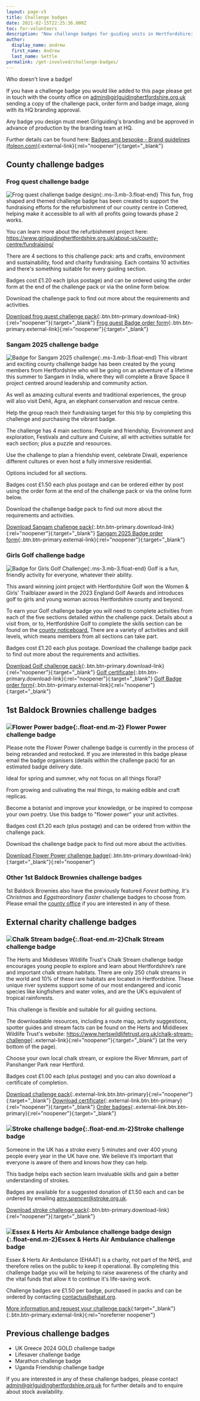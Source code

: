 ```yaml
---
layout: page-v5
title: Challenge badges
date: 2021-02-15T22:25:36.000Z
toc: for-volunteers
description: "New challenge badges for guiding units in Hertfordshire: Girls Golf, Forest bathing, Book challenge, Trefoil anniversary and more."
author:
  display_name: andrew
  first_name: Andrew
  last_name: Settle
permalink: /get-involved/challenge-badges/
---
```

Who doesn't love a badge!

If you have a challenge badge you would like added to this page please get in touch with the county office on <admin@girlguidinghertfordshire.org.uk> sending a copy of the challenge pack, order form and badge image, along with its HQ branding approval.

Any badge you design must meet Girlguiding's branding and be approved in advance of production by the branding team at HQ.

Further details can be found here: [Badges and bespoke - Brand guidelines (foleon.com)](https://girlguiding.foleon.com/girlguiding-brand-guidelines/brand-guidelines/badges-and-bespoke#Designing-a-badge){:external-link}{:rel="noopener"}{:target="_blank"}

## County challenge badges

### Frog quest challenge badge

![Frog quest challenge badge design](/assets/images/2025/04/frog-quest-challenge-badge.webp){:.ms-3.mb-3.float-end}
This fun, frog shaped and themed challenge badge has been created to support the fundraising efforts for the refurbishment of our county centre in Cottered, helping make it accessible to all with all profits going  towards phase 2 works.

You can learn more about the refurbishment project here: <https://www.girlguidinghertfordshire.org.uk/about-us/county-centre/fundraising/>

There are 4 sections to this challenge pack: arts and crafts, environment and sustainability, food and charity fundraising. Each contains 10 activities and there's something suitable for every guiding section.

Badges cost £1.20 each (plus postage) and can be ordered using the order form at the end of the challenge pack or via the online form below.

Download the challenge pack to find out more about the requirements and activities.

[Download <span class="visually-hidden">frog quest</span> challenge pack](/assets/docs/2025/challenge-badge-frog-question.pdf){:.btn.btn-primary.download-link}{:rel="noopener"}{:target="_blank"} [<span class="visually-hidden">Frog quest </span>Badge order form](https://forms.office.com/e/G5LjkPhssR){:.btn.btn-primary.external-link}{:rel="noopener"}{:target="_blank"}

### Sangam 2025 challenge badge

![Badge for Sangam 2025 challenge](/assets/images/2025/03/sangam-2025-challenge-badge.webp){:.ms-3.mb-3.float-end}
This vibrant and exciting county challenge badge has been created by the young members from Hertfordshire who will be going on an adventure of a lifetime this summer to Sangam in India, where they will complete a Brave Space II project centred around leadership and community action.

As well as amazing cultural events and traditional experiences, the group will also visit Dehli, Agra, an elephant conservation and rescue centre.

Help the group reach their fundraising target for this trip by completing this challenge and purchasing the vibrant badge. 

The challenge has 4 main sections: People and friendship, Environment and exploration, Festivals and culture and Cuisine, all with activities suitable for each section; plus a puzzle and resources.

Use the challenge to plan a friendship event, celebrate Diwali, experience different cultures or even host a fully immersive residential.

Options included for all sections.

Badges cost £1.50 each plus postage and can be ordered either by post using the order form at the end of the challenge pack or via the online form below. 

Download the challenge badge pack to find out more about the requirements and activities.

[Download <span class="visually-hidden">Sangam </span>challenge pack](/assets/docs/2025/challenge-badge-sangam-2025.pdf){:.btn.btn-primary.download-link}{:rel="noopener"}{:target="_blank"} [<span class="visually-hidden">Sangam 2025 </span>Badge order form](https://forms.office.com/e/Rc6QcS4NLi){:.btn.btn-primary.external-link}{:rel="noopener"}{:target="_blank"}

### Girls Golf challenge badge

![Badge for Girls Golf Challenge](/assets/images/2024/11/golf-badge.webp){:.ms-3.mb-3.float-end}
Golf is a fun, friendly activity for everyone, whatever their ability.  

This award winning joint project with Hertfordshire Golf won the Women & Girls' Trailblazer award in the 2023 England Golf Awards and introduces golf to girls and young woman across Hertfordshire county and beyond.

To earn your Golf challenge badge you will need to complete activities from each of the five sections detailed within the challenge pack. Details about a visit from, or to, Hertfordshire Golf to complete the skills section can be found on the [county noticeboard.](/noticeboard/golf-session/) There are a variety of activities and skill levels, which means members from all sections can take part.  

Badges cost £1.20 each plus postage.  Download the challenge badge pack to find out more about the requirements and activities.

[Download <span class="visually-hidden">Golf </span>challenge pack](/assets/docs/2024/girls-golf-challenge-badge.pdf){:.btn.btn-primary.download-link}{:rel="noopener"}{:target="_blank"} [Golf certificate](/assets/docs/2024/girls-golf-certificate.pdf){:.btn.btn-primary.download-link}{:rel="noopener"}{:target="_blank"} [<span class="visually-hidden">Golf </span>Badge order form](https://forms.office.com/Pages/ResponsePage.aspx?id=3yob_CzTykeMNWNnWM6OwYCE4GYtXJ9Ogtjv7oAM_iJURFY2T09OMjQ4Q0JCTlpCWUtQM1I5N0xYMC4u){:.btn.btn-primary.external-link}{:rel="noopener"}{:target="_blank"}

## 1st Baldock Brownies challenge badges

### ![Flower Power badge](/assets/images/2025/02/flower-power-badge.webp){:.float-end.m-2} Flower Power challenge badge

Please note the Flower Power challenge badge is currently in the process of being rebranded and restocked. If you are interested in this badge please email the badge organisers (details within the challenge pack) for an estimated badge delivery date.

Ideal for spring and summer, why not focus on all things floral?

From growing and culivating the real things, to making edible and craft replicas.

Become a botanist and improve your knowledge, or be inspired to compose your own poetry. Use this badge to "flower power" your unit activites.

Badges cost £1.20 each (plus postage) and can be ordered from within the challenge pack.

Download the challenge badge pack to find out more about the activities.

[Download <span class="visually-hidden">Flower Power</span> challenge badge](/assets/docs/2025/challenge-badge-flower-power-v4.1.pdf){:.btn.btn-primary.download-link}{:target="_blank"}{:rel="noopener"}

### Other 1st Baldock Brownies challenge badges

1st Baldock Brownies also have the previously featured *Forest bathing*, *It's Christmas* and *Eggstraordinary Easter* challenge badges to choose from. Please email the [county office](mailto:admin@girlguidinghertfordshire.org.uk) if you are interested in any of these.

## External charity challenge badges

### ![Chalk Stream badge](/assets/images/2025/06/chalk-stream-challenge-badge.webp){:.float-end.m-2}Chalk Stream challenge badge

The Herts and Middlesex Wildlife Trust's Chalk Stream challenge badge encourages young people to explore and learn about Hertfordshire’s rare and important chalk stream habitats.
There are only 250 chalk streams in the world and 10% of these rare habitats are located in Hertfordshire. These unique river systems support some of our most endangered and iconic species like kingfishers and water voles, and are the UK’s equivalent of tropical rainforests.

This challenge is flexible and suitable for all guiding sections.

The downloadable resources, including a route map, activity suggestions, spotter guides and stream facts can be found on the Herts and Middlesex Wildlife Trust's website: <https://www.hertswildlifetrust.org.uk/chalk-stream-challenge>{:.external-link}{:rel="noopener"}{:target="_blank"} (at the very bottom of the page).

Choose your own local chalk stream, or explore the River Mimram, part of Panshanger Park near Hertford.

Badges cost £1.00 each (plus postage) and you can also download a certificate of completion.

[Download challenge pack](https://www.hertswildlifetrust.org.uk/sites/default/files/2025-05/HMWT%20Chalk%20Stream%20Challenge%20how%20to%20earn%20your%20badge%20-%20inc%20shop%20link.pdf){:.external-link.btn.btn-primary}{:rel="noopener"}{:target="_blank"} [Download certificate](https://www.hertswildlifetrust.org.uk/sites/default/files/2025-05/Chalk%20Stream%20Challenge%20-%20Completion%20Certificate.pdf){:.external-link.btn.btn-primary}{:rel="noopener"}{:target="_blank"} [Order badges](https://www.hertswildlifetrust.org.uk/shop#!/Chalk-Stream-Challenge-Badge/p/751209805){:.external-link.btn.btn-primary}{:rel="noopener"}{:target="_blank"}

### ![Stroke challenge badge](/assets/images/2024/05/stroke-badge.webp){:.float-end.m-2}Stroke challenge badge

Someone in the UK has a stroke every 5 minutes and over 400 young people every year in the UK have one. We believe it’s important that everyone is aware of them and knows how they can help.

This badge helps each section learn invaluable skills and gain a better understanding of strokes.

Badges are available for a suggested donation of £1.50 each and can be ordered by emailing <amy.spencer@stroke.org.uk>.

[Download <span class="visually-hidden">stroke </span>challenge pack](/assets/docs/2024/stroke-association-challenge-pack-2024.pdf){:.btn.btn-primary.download-link}{:rel="noopener"}{:target="_blank"}

### ![Essex & Herts Air Ambulance challenge badge design](/assets/images/2025/06/essex-herts-air-ambulance.webp){:.float-end.m-2}Essex & Herts Air Ambulance challenge badge

Essex & Herts Air Ambulance (EHAAT) is a charity, not part of the NHS, and therefore relies on the public to keep it operational.  By completing this challenge badge you will be helping to raise awareness of the charity and the vital funds that allow it to continue it's life-saving work.

Challenge badges are £1.50 per badge, purchased in packs and can be ordered by contacting <contactus@ehaat.org>.

[More information and request your challenge pack](https://ehaat.org/support-us-get-involved/schools-groups/challenge-badge/){:target="_blank"}{:.btn.btn-primary.external-link}{:rel="noreferrer noopener"}

## Previous challenge badges

- UK Greece 2024 GOLD challenge badge
- Lifesaver challenge badge
- Marathon challenge badge
- Uganda Friendship challenge badge

If you are interested in any of these challenge badges, please contact <admin@girlguidinghertfordshire.org.uk> for further details and to enquire about stock availability.
